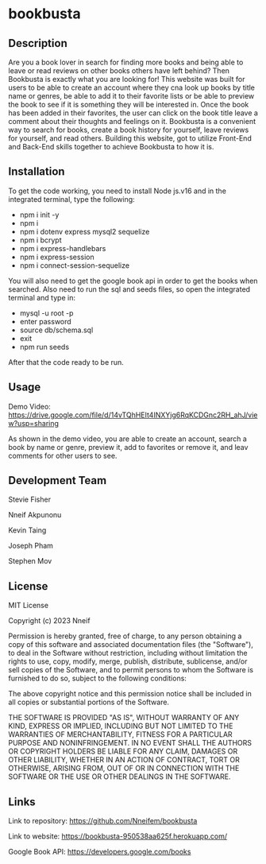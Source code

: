 # bookbusta

## Description

Are you a book lover in search for finding more books and being able to leave or read reviews on other books others have left behind? Then Bookbusta is exactly what you are looking for! This website was built for users to be able to create an account where they cna look up books by title name or genres, be able to add it to their favorite lists or be able to preview the book to see if it is something they will be interested in. Once the book has been added in their favorites, the user can click on the book title leave a comment about their thoughts and feelings on it.
Bookbusta is a convenient way to search for books, create a book history for yourself, leave reviews for yourself, and read others. Building this website, got to utilize Front-End and Back-End skills together to achieve Bookbusta to how it is.

## Installation

To get the code working, you need to install Node js.v16 and in the integrated terminal, type the following:

- npm i init -y
- npm i
- npm i dotenv express mysql2 sequelize
- npm i bcrypt
- npm i express-handlebars
- npm i express-session
- npm i connect-session-sequelize

You will also need to get the google book api in order to get the books when searched. Also need to run the sql and seeds files, so open the integrated terminal and type in:
- mysql -u root -p
- enter password
- source db/schema.sql
- exit
- npm run seeds

After that the code ready to be run.


## Usage

Demo Video: https://drive.google.com/file/d/14vTQhHEIt4INXYjg6RqKCDGnc2RH_ahJ/view?usp=sharing

As shown in the demo video, you are able to create an account, search a book by name or genre, preview it, add to favorites or remove it, and leav comments for other users to see.

## Development Team

Stevie Fisher

Nneif Akpunonu

Kevin Taing

Joseph Pham

Stephen Mov

## License

MIT License

Copyright (c) 2023 Nneif

Permission is hereby granted, free of charge, to any person obtaining a copy
of this software and associated documentation files (the "Software"), to deal
in the Software without restriction, including without limitation the rights
to use, copy, modify, merge, publish, distribute, sublicense, and/or sell
copies of the Software, and to permit persons to whom the Software is
furnished to do so, subject to the following conditions:

The above copyright notice and this permission notice shall be included in all
copies or substantial portions of the Software.

THE SOFTWARE IS PROVIDED "AS IS", WITHOUT WARRANTY OF ANY KIND, EXPRESS OR
IMPLIED, INCLUDING BUT NOT LIMITED TO THE WARRANTIES OF MERCHANTABILITY,
FITNESS FOR A PARTICULAR PURPOSE AND NONINFRINGEMENT. IN NO EVENT SHALL THE
AUTHORS OR COPYRIGHT HOLDERS BE LIABLE FOR ANY CLAIM, DAMAGES OR OTHER
LIABILITY, WHETHER IN AN ACTION OF CONTRACT, TORT OR OTHERWISE, ARISING FROM,
OUT OF OR IN CONNECTION WITH THE SOFTWARE OR THE USE OR OTHER DEALINGS IN THE
SOFTWARE.

## Links

Link to repository: https://github.com/Nneifem/bookbusta

Link to website: https://bookbusta-950538aa625f.herokuapp.com/

Google Book API: https://developers.google.com/books
